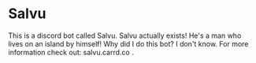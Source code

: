 # Salvu
This is a discord bot called Salvu. Salvu actually exists! He's a man who lives on an island by himself! Why did I do this bot? I don't know.
For more information check out: salvu.carrd.co .
